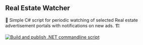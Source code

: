 ## Real Estate Watcher
🏦 Simple C# script for periodic watching of selected Real estate advertisement portals with notifications on new ads. 🏗

[![Build and publish .NET commandline script](https://github.com/supermartzin/real-estates-watcher/actions/workflows/dotnet.yml/badge.svg?branch=main)](https://github.com/supermartzin/real-estates-watcher/actions/workflows/dotnet.yml)
